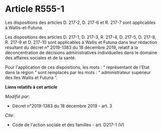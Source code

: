 # Article R555-1

Les dispositions des articles D. 217-2, D. 217-6 et R. 217-7 sont applicables à Wallis-et-Futuna.

Les dispositions des articles D. 217-1, D. 217-3, R. 217-4, D. 217-5, D. 217-8, R. 217-9 et D. 217-10 sont applicables à
Wallis et Futuna dans leur rédaction résultant du décret n° 2019-1383 du 18 décembre 2019, relatif à la déconcentration de
décisions administratives individuelles dans le domaine des affaires sociales et de la santé.

Pour l'application de ces dispositions, les mots : “ représentant de l'Etat dans la région ” sont remplacés par les mots : “
administrateur supérieur des îles Wallis et Futuna ”.

**Liens relatifs à cet article**

_Modifié par_:

  - Décret n°2019-1383 du 18 décembre 2019 - art. 3

_Cite_:

  - Code de l'action sociale et des familles - art. D217-1 (V)
